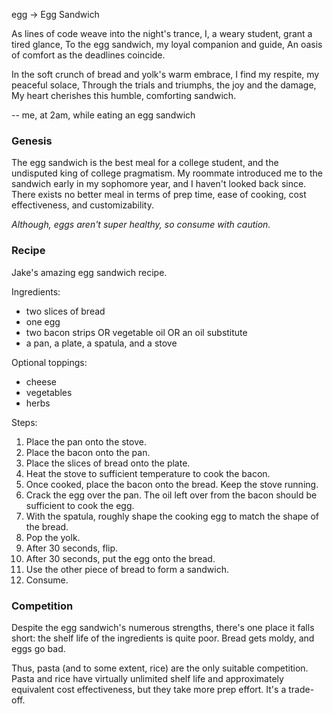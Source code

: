 egg -> Egg Sandwich

As lines of code weave into the night's trance,
I, a weary student, grant a tired glance,
To the egg sandwich, my loyal companion and guide,
An oasis of comfort as the deadlines coincide.

In the soft crunch of bread and yolk's warm embrace,
I find my respite, my peaceful solace,
Through the trials and triumphs, the joy and the damage,
My heart cherishes this humble, comforting sandwich.

-- me, at 2am, while eating an egg sandwich

### Genesis
The egg sandwich is the best meal for a college student, and the undisputed king of college pragmatism. My roommate introduced me to the sandwich early in my sophomore year, and I haven't looked back since. There exists no better meal in terms of prep time, ease of cooking, cost effectiveness, and customizability. 

*Although, eggs aren't super healthy, so consume with caution.*

### Recipe
Jake's amazing egg sandwich recipe.

Ingredients:
- two slices of bread
- one egg
- two bacon strips OR vegetable oil OR an oil substitute 
- a pan, a plate, a spatula, and a stove

Optional toppings:
- cheese
- vegetables
- herbs

Steps:
1. Place the pan onto the stove.
2. Place the bacon onto the pan.
3. Place the slices of bread onto the plate.
4. Heat the stove to sufficient temperature to cook the bacon.
5. Once cooked, place the bacon onto the bread. Keep the stove running.
6. Crack the egg over the pan. The oil left over from the bacon should be sufficient to cook the egg. 
7. With the spatula, roughly shape the cooking egg to match the shape of the bread.
8. Pop the yolk.
9. After 30 seconds, flip.
10. After 30 seconds, put the egg onto the bread.
11. Use the other piece of bread to form a sandwich.
12. Consume.

### Competition
Despite the egg sandwich's numerous strengths, there's one place it falls short: the shelf life of the ingredients is quite poor. Bread gets moldy, and eggs go bad. 

Thus, pasta (and to some extent, rice) are the only suitable competition. Pasta and rice have virtually unlimited shelf life and approximately equivalent cost effectiveness, but they take more prep effort. It's a trade-off. 

